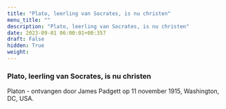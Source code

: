 ```yaml
---
title: "Plato, leerling van Socrates, is nu christen"
menu_title: ""
description: "Plato, leerling van Socrates, is nu christen"
date: 2023-09-01 06:00:01+00:357
draft: False
hidden: True
weight:
---
```

### Plato, leerling van Socrates, is nu christen

Platon - ontvangen door James Padgett op 11 november 1915, Washington, DC, USA.
